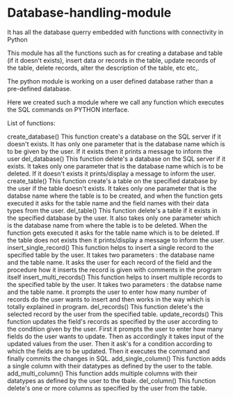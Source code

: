 # Database-handling-module
It has all the database querry embedded with functions with connectivity in Python

This module has all the functions such as for creating a database and table (if it doesn't exists),
insert data or records in the table, update records of the table, delete records, alter the description of the table, etc etc,.

The python module is working on a user defined database rather than a pre-defined database.

Here we created such a module where we call any function which executes the SQL commands on PYTHON interface.

List of functions:

create_database()
    This function create's a database on the SQL server if it doesn't exists. It has only one parameter that is the database name 
    which is to be given by the user. If it exists then it prints a message to inform the user
del_database()
    This function delete's a database on the SQL server if it exists. It takes only one parameter that is the database name which 
    is to be deleted. If it doesn't exists it prints/display a message to inform the user.
create_table()
    This function create's a table on the specified database by the user if the table doesn't exists. It takes only one parameter
    that is the databse name where the table is to be created, and when the function gets executed it asks for the table name and the 
    field names with their data types from the user.
del_table()
    This function delete's a table if it exists in the specified database by the user. It also takes only one parameter which is the database name from where the table is to be deleted. When the function gets executed it asks for the table name which is to be deleted. If the table does not exists then it prints/display a message to inform the user.
insert_single_record()
    This function helps to insert a single record to the specified table by the user. It takes two parameters : the database name and the table name. It asks the user for each record of the field
    and the procedure how it inserts the record is given with comments in the program itself
insert_multi_records()
    This function helps to insert multiple records to the specified table by the user. It takes two
    parameters : the databse name and the table name. it prompts the user to enter how many number of 
    records do the user wants to insert and then works in the way which is totally explained in program.
del_records()
    This function delete's the selected record by the user from the specified table.
update_records()
    This function updates the field's records as specified by the user according to the condition given by the user. First it prompts the user to enter how many fields do the user wants to update.
    Then as accordingly it takes input of the updated values from the user. Then it ask's for a condition according to which the fields are to be updated. Then it executes the command and finally commits the changes in SQL.
add_single_column()
    This function adds a single column with their datatypes as defined by the user to the table.
add_multi_column()
    This function adds multiple columns with their datatypes as defined by the user to the tbale.
del_column()
    This function delete's one or more columns as specified by the user from the table.